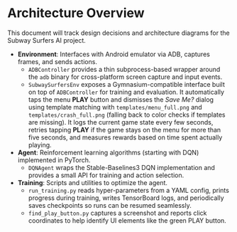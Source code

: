 # Architecture Overview

This document will track design decisions and architecture diagrams for the Subway Surfers AI project.

- **Environment**: Interfaces with Android emulator via ADB, captures frames, and sends actions.
  - `ADBController` provides a thin subprocess-based wrapper around the `adb` binary for
    cross-platform screen capture and input events.
  - `SubwaySurfersEnv` exposes a Gymnasium-compatible interface built on top of
    `ADBController` for training and evaluation. It automatically taps the
    menu **PLAY** button and dismisses the *Save Me?* dialog using template
    matching with `templates/menu_full.png` and `templates/crash_full.png`
    (falling back to color checks if templates are missing). It logs the
    current game state every few seconds, retries tapping **PLAY** if the game
    stays on the menu for more than five seconds, and measures rewards based on
    time spent actually playing.
- **Agent**: Reinforcement learning algorithms (starting with DQN) implemented in PyTorch.
  - `DQNAgent` wraps the Stable-Baselines3 DQN implementation and provides a
    small API for training and action selection.
- **Training**: Scripts and utilities to optimize the agent.
  - `run_training.py` reads hyper-parameters from a YAML config, prints
    progress during training, writes TensorBoard logs, and periodically saves
    checkpoints so runs can be resumed seamlessly.
  - `find_play_button.py` captures a screenshot and reports click coordinates to
    help identify UI elements like the green PLAY button.
